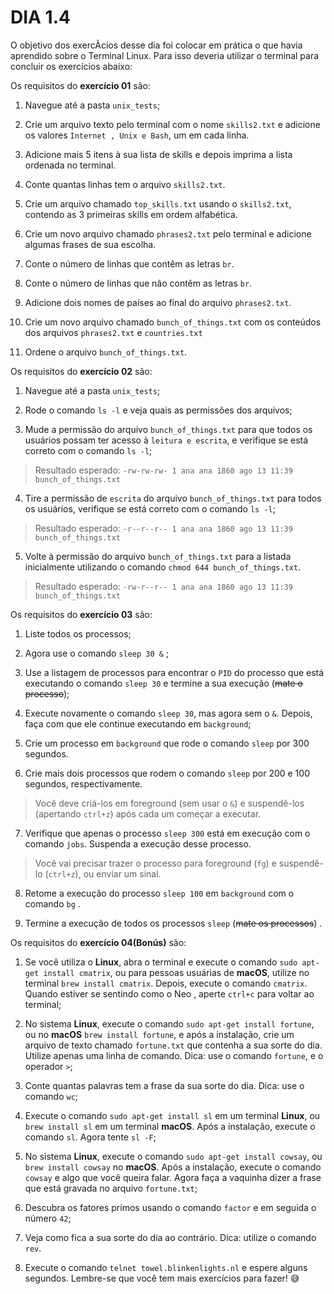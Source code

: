 # DIA 1.4

O objetivo dos exercÃ­cios desse dia foi colocar em prática o que havia aprendido sobre o Terminal Linux. Para isso deveria utilizar o terminal para concluir os exercícios abaixo:

Os requisitos do **exercício 01** são:

1. Navegue até a pasta `unix_tests`;

2. Crie um arquivo texto pelo terminal com o nome `skills2.txt` e adicione os valores `Internet , Unix e Bash`, um em cada linha.

3. Adicione mais 5 itens à sua lista de skills e depois imprima a lista ordenada no terminal. 

4. Conte quantas linhas tem o arquivo `skills2.txt`.

5. Crie um arquivo chamado `top_skills.txt` usando o `skills2.txt`, contendo as 3 primeiras skills em ordem alfabética.

6. Crie um novo arquivo chamado `phrases2.txt` pelo terminal e adicione algumas frases de sua escolha.

7. Conte o número de linhas que contêm as letras `br`.

8. Conte o número de linhas que não contêm as letras `br`.

9. Adicione dois nomes de países ao final do arquivo `phrases2.txt`.

10. Crie um novo arquivo chamado `bunch_of_things.txt` com os conteúdos dos arquivos `phrases2.txt` e `countries.txt`

11. Ordene o arquivo `bunch_of_things.txt`.

Os requisitos do **exercício 02** são:

1. Navegue até a pasta `unix_tests`;

2. Rode o comando `ls -l` e veja quais as permissões dos arquivos;

3. Mude a permissão do arquivo `bunch_of_things.txt` para que todos os usuários possam ter acesso à `leitura e escrita`, e verifique se está correto com o comando `ls -l`;

>Resultado esperado: `-rw-rw-rw- 1 ana ana 1860 ago 13 11:39 bunch_of_things.txt`

4. Tire a permissão de `escrita` do arquivo `bunch_of_things.txt` para todos os usuários, verifique se está correto com o comando `ls -l`;

>Resultado esperado: `-r--r--r-- 1 ana ana 1860 ago 13 11:39 bunch_of_things.txt`

5. Volte à permissão do arquivo `bunch_of_things.txt` para a listada inicialmente utilizando o comando `chmod 644 bunch_of_things.txt`.

>Resultado esperado: `-rw-r--r-- 1 ana ana 1860 ago 13 11:39 bunch_of_things.txt`

Os requisitos do **exercício 03** são:

1. Liste todos os processos;

2. Agora use o comando `sleep 30 &` ;

3. Use a listagem de processos para encontrar o `PID` do processo que está executando o comando `sleep 30` e termine a sua execução (~~mate o processo~~);

4. Execute novamente o comando `sleep 30`, mas agora sem o `&`. Depois, faça com que ele continue executando em `background`;

5. Crie um processo em `background` que rode o comando `sleep` por 300 segundos.

6. Crie mais dois processos que rodem o comando `sleep` por 200 e 100 segundos, respectivamente.

>Você deve criá-los em foreground (sem usar o `&`) e suspendê-los (apertando `ctrl+z`) após cada um começar a executar.

7. Verifique que apenas o processo `sleep 300` está em execução com o comando `jobs`. Suspenda a execução desse processo.

>Você vai precisar trazer o processo para foreground (`fg`) e suspendê-lo (`ctrl+z`), ou enviar um sinal.

8. Retome a execução do processo `sleep 100` em `background` com o comando `bg` .

9. Termine a execução de todos os processos `sleep` (~~mate os processos~~) .

Os requisitos do **exercício 04(Bonús)** são:


1. Se você utiliza o **Linux**, abra o terminal e execute o comando `sudo apt-get install cmatrix`, ou para pessoas usuárias de **macOS**, utilize no terminal `brew install cmatrix`. Depois, execute o comando `cmatrix`. Quando estiver se sentindo como o Neo , aperte `ctrl+c` para voltar ao terminal;

2. No sistema **Linux**, execute o comando `sudo apt-get install fortune`, ou no **macOS** `brew install fortune`, e após a instalação, crie um arquivo de texto chamado `fortune.txt` que contenha a sua sorte do dia. Utilize apenas uma linha de comando. Dica: use o comando `fortune`, e o operador `>`;

3. Conte quantas palavras tem a frase da sua sorte do dia. Dica: use o comando `wc`;

4. Execute o comando `sudo apt-get install sl` em um terminal **Linux**, ou `brew install sl` em um terminal **macOS**. Após a instalação, execute o comando `sl`. Agora tente `sl -F`;

5. No sistema **Linux**, execute o comando `sudo apt-get install cowsay`, ou `brew install cowsay` no **macOS**. Após a instalação, execute o comando `cowsay` e algo que você queira falar. Agora faça a vaquinha dizer a frase que está gravada no arquivo `fortune.txt`;

6. Descubra os fatores primos usando o comando `factor` e em seguida o número `42`;

7. Veja como fica a sua sorte do dia ao contrário. Dica: utilize o comando `rev`.

8. Execute o comando `telnet towel.blinkenlights.nl` e espere alguns segundos. Lembre-se que você tem mais exercícios para fazer! 😅


